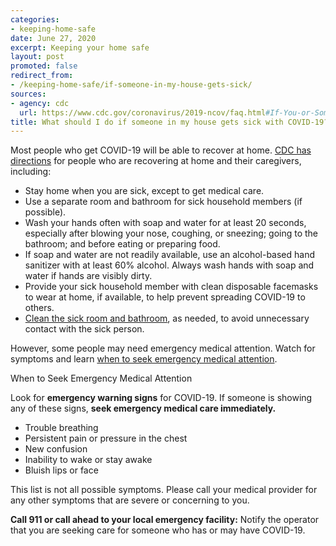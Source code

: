```yaml
---
categories:
- keeping-home-safe
date: June 27, 2020
excerpt: Keeping your home safe
layout: post
promoted: false
redirect_from:
- /keeping-home-safe/if-someone-in-my-house-gets-sick/
sources:
- agency: cdc
  url: https://www.cdc.gov/coronavirus/2019-ncov/faq.html#If-You-or-Someone-You-Know-is-Sick-or-Had-Contact-with-Someone-who-Has-COVID-19
title: What should I do if someone in my house gets sick with COVID-19?
---
```


Most people who get COVID-19 will be able to recover at home. [CDC has directions](https://www.cdc.gov/coronavirus/2019-ncov/if-you-are-sick/index.html?CDC_AA_refVal=https%3A%2F%2Fwww.cdc.gov%2Fcoronavirus%2F2019-ncov%2Fhcp%2Fguidance-prevent-spread.html) for people who are recovering at home and their caregivers, including:

- Stay home when you are sick, except to get medical care.
- Use a separate room and bathroom for sick household members (if possible).
- Wash your hands often with soap and water for at least 20 seconds, especially after blowing your nose, coughing, or sneezing; going to the bathroom; and before eating or preparing food.
- If soap and water are not readily available, use an alcohol-based hand sanitizer with at least 60% alcohol. Always wash hands with soap and water if hands are visibly dirty.
- Provide your sick household member with clean disposable facemasks to wear at home, if available, to help prevent spreading COVID-19 to others.
- [Clean the sick room and bathroom](https://www.cdc.gov/coronavirus/2019-ncov/prevent-getting-sick/cleaning-disinfection.html?CDC_AA_refVal=https%3A%2F%2Fwww.cdc.gov%2Fcoronavirus%2F2019-ncov%2Fprepare%2Fcleaning-disinfection.html), as needed, to avoid unnecessary contact with the sick person.

However, some people may need emergency medical attention. Watch for symptoms and learn [when to seek emergency medical attention](https://www.cdc.gov/coronavirus/2019-ncov/symptoms-testing/symptoms.html).

When to Seek Emergency Medical Attention

Look for **emergency warning signs** for COVID-19. If someone is showing any of these signs, **seek emergency medical care immediately.**

- Trouble breathing
- Persistent pain or pressure in the chest
- New confusion
- Inability to wake or stay awake
- Bluish lips or face

This list is not all possible symptoms. Please call your medical provider for any other symptoms that are severe or concerning to you.

**Call 911 or call ahead to your local emergency facility:** Notify the operator that you are seeking care for someone who has or may have COVID-19.